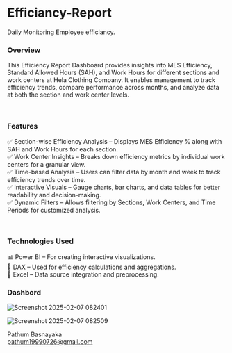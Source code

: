 # Efficiancy-Report
Daily Monitoring  Employee efficiancy.

<H3> Overview </H3>
<p> This Efficiency Report Dashboard provides insights into MES Efficiency, Standard Allowed Hours (SAH), and Work Hours for different sections and work centers at Hela Clothing Company. It enables management to track efficiency trends, compare performance across months, and analyze data at both the section and work center levels.</p><br>
<H3> Features </H3>
<p>
✅ Section-wise Efficiency Analysis – Displays MES Efficiency % along with SAH and Work Hours for each section.<br>
✅ Work Center Insights – Breaks down efficiency metrics by individual work centers for a granular view.<br>
✅ Time-based Analysis – Users can filter data by month and week to track efficiency trends over time.<br>
✅ Interactive Visuals – Gauge charts, bar charts, and data tables for better readability and decision-making.<br>
✅ Dynamic Filters – Allows filtering by Sections, Work Centers, and Time Periods for customized analysis.</p><br>

<H3> Technologies Used  </H3>
<p>📊 Power BI – For creating interactive visualizations.<br>
📑 DAX – Used for efficiency calculations and aggregations.<br>
📂 Excel – Data source integration and preprocessing.<p>

<H3> Dashbord </H3>

![Screenshot 2025-02-07 082401](https://github.com/user-attachments/assets/a1670f31-9669-4062-8d5c-ffce56cbbdfd)<br>

![Screenshot 2025-02-07 082509](https://github.com/user-attachments/assets/6b8d6602-0755-416c-9500-8826223df352)

Pathum Basnayaka<br>
pathum19990726@gmail.com
